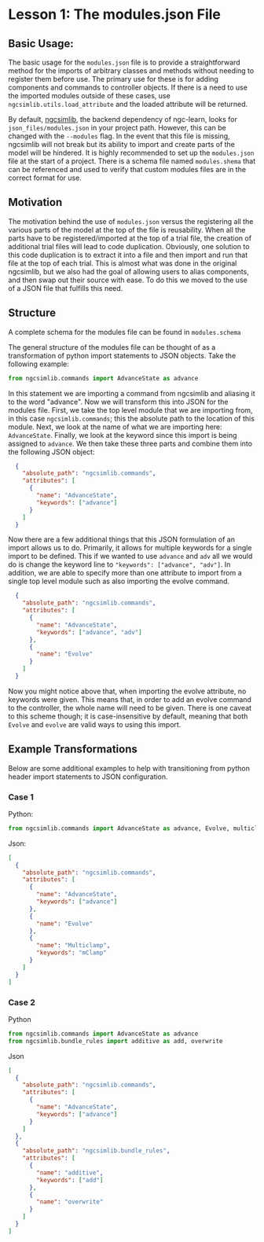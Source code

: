 # Lesson 1: The modules.json File

## Basic Usage:

The basic usage for the `modules.json` file is to provide a straightforward
method for the imports of arbitrary classes and methods without needing to
register them before use. The primary use for these is for adding components
and commands to controller objects. If there is a need to use the imported
modules outside of these cases, use `ngcsimlib.utils.load_attribute` and the loaded
attribute will be returned.

By default, <a href="https://github.com/NACLab/ngc-sim-lib">ngcsimlib</a>, the backend
dependency of ngc-learn, looks for `json_files/modules.json` in your project path.
However, this can be changed with the `--modules` flag. In the event that this
file is missing, ngcsimlib will not break but its ability to import and create
parts of the model will be hindered. It is highly recommended to set up the
`modules.json` file at the start of a project. There is a schema file named
`modules.shema` that can be referenced and used to verify that custom modules
files are in the correct format for use.

## Motivation

The motivation behind the use of `modules.json` versus the registering all the
various parts of the model at the top of the file is reusability. When all the
parts have to be registered/imported at the top of a trial file, the creation of
additional trial files will lead to code duplication. Obviously, one solution to
this code duplication is to extract it into a file and then import and run that
file at the top of each trial. This is almost what was done in the original
ngcsimlib, but we also had the goal of allowing users to alias components, and
then swap out their source with ease. To do this we moved to the use of a JSON
file that fulfills this need.

## Structure
A complete schema for the modules file can be found in `modules.schema`

The general structure of the modules file can be thought of as a transformation
of python import statements to JSON objects. Take the following example:
```python
from ngcsimlib.commands import AdvanceState as advance
```
In this statement we are importing a command from ngcsimlib and aliasing it to the
word "advance". Now we will transform this into JSON for the modules file. First,
we take the top level module that we are importing from, in this case
`ngcsimlib.commands`; this the absolute path to the location of this module. Next,
we look at the name of what we are importing here: `AdvanceState`. Finally, we
look at the keyword since this import is being assigned to `advance`. We then
take these three parts and combine them into the following JSON object:
```json
  {
    "absolute_path": "ngcsimlib.commands",
    "attributes": [
      {
        "name": "AdvanceState",
        "keywords": ["advance"]
      }
    ]
  }
```
Now there are a few additional things that this JSON formulation of an import
allows us to do. Primarily, it allows for multiple keywords for a single import
to be defined. This if we wanted to use `advance` and `adv` all we would do is
change the keyword line to `"keywords": ["advance", "adv"]`. In addition, we are able
to specify more than one attribute to import from a single top level module
such as also importing the evolve command.
```json
  {
    "absolute_path": "ngcsimlib.commands",
    "attributes": [
      {
        "name": "AdvanceState",
        "keywords": ["advance", "adv"]
      },
      {
        "name": "Evolve"
      }
    ]
  }
```
Now you might notice above that, when importing the evolve attribute, no
keywords were given. This means that, in order to add an evolve command to
the controller, the whole name will need to be given. There is one caveat to
this scheme though; it is case-insensitive by default, meaning that both
`Evolve` and `evolve` are valid ways to using this import.

## Example Transformations

Below are some additional examples to help with transitioning from python
header import statements to JSON configuration.

### Case 1
Python:
```python
from ngcsimlib.commands import AdvanceState as advance, Evolve, multiclamp as mClamp
```
Json:
```json
[
  {
    "absolute_path": "ngcsimlib.commands",
    "attributes": [
      {
        "name": "AdvanceState",
        "keywords": ["advance"]
      },
      {
        "name": "Evolve"
      },
      {
        "name": "Multiclamp",
        "keywords": "mClamp"
      }
    ]
  }
]
```

### Case 2
Python
```python
from ngcsimlib.commands import AdvanceState as advance
from ngcsimlib.bundle_rules import additive as add, overwrite
```

Json
```json
[
  {
    "absolute_path": "ngcsimlib.commands",
    "attributes": [
      {
        "name": "AdvanceState",
        "keywords": ["advance"]
      }
    ]
  },
  {
    "absolute_path": "ngcsimlib.bundle_rules",
    "attributes": [
      {
        "name": "additive",
        "keywords": ["add"]
      },
      {
        "name": "overwrite"
      }
    ]
  }
]
```
